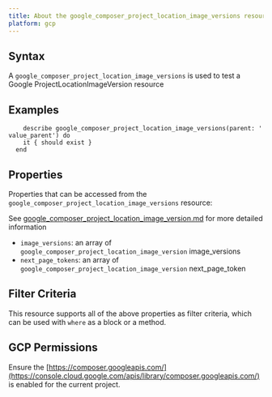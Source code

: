 ```yaml
---
title: About the google_composer_project_location_image_versions resource
platform: gcp
---
```


## Syntax
A `google_composer_project_location_image_versions` is used to test a Google ProjectLocationImageVersion resource

## Examples
```
    describe google_composer_project_location_image_versions(parent: ' value_parent') do
    it { should exist }
  end
```

## Properties
Properties that can be accessed from the `google_composer_project_location_image_versions` resource:

See [google_composer_project_location_image_version.md](google_composer_project_location_image_version.md) for more detailed information
  * `image_versions`: an array of `google_composer_project_location_image_version` image_versions
  * `next_page_tokens`: an array of `google_composer_project_location_image_version` next_page_token

## Filter Criteria
This resource supports all of the above properties as filter criteria, which can be used
with `where` as a block or a method.

## GCP Permissions

Ensure the [https://composer.googleapis.com/](https://console.cloud.google.com/apis/library/composer.googleapis.com/) is enabled for the current project.
